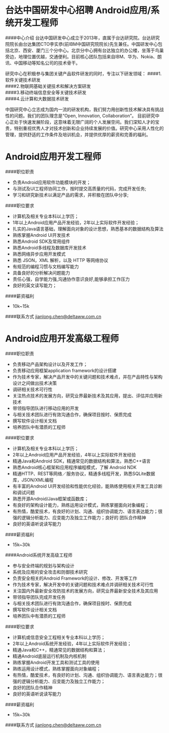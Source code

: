 台达中国研发中心招聘 Android应用/系统开发工程师
==========

####中心介绍
台达中国研发中心成立于2013年，直属于台达研究院。台达研究院院长由台达集团CTO李实恭(前IBM中国研究院院长)先生兼任。中国研发中心包括北京、西安、厦门三个分中心。北京分中心拥有台达独立的办公楼，坐落于鸟巢旁边，地理位置优越，交通便利。目前核心团队包括来自IBM、华为、Nokia、朗讯、中国移动等知名公司的技术骨干。  

研究中心在积极参与集团关键产品软件研发的同时，专注以下研发领域： 
####1.软件关键技术研发  
####2.物联网基础关键技术和解决方案研发  
####3.移动终端信息安全等关键技术研发  
####4.云计算和大数据技术研发  
  
中国研究中心立志成为国内一流的研发机构，我们努力用创新性技术解决具有挑战性的问题。我们的团队理念是“Open, Innovation, Collaboration”。 目前研究中心正处于快速发展阶段，这意味着无限广阔的个人发展空间。我们深知人才的宝贵，特别重视优秀人才对技术创新和企业持续发展的价值。研究中心采用人性化的管理，提供舒适的工作条件及培训机会，并提供优厚的薪资和完善的福利。 

Android应用开发工程师
==========
####职位职责
- 负责Android应用软件功能模块的开发；
- 与测试及UI工程师协同工作，按时提交高质量的代码，完成开发任务;
- 学习和研究新技术以满足产品的需求，并积极在团队中分享;

####职位要求
- 计算机及相关专业本科以上学历；
- 1年以上Android应用产品开发经验，2年以上实际软件开发经验； 
- 扎实的Java语言基础，理解面向对象的设计思想，熟悉基本的数据结构及算法 
- 熟练掌握Android UI开发技术 
- 熟悉Android SDK及常用组件 
- 熟悉Android多线程及数据库开发技术 
- 熟悉网络异步应用开发模式 
- 熟悉 JSON，XML 解析，以及 HTTP 等网络协议 
- 有规范的编程习惯与文档编写能力 
- 具备良好的分析解决问题能力 
- 责任心强，自学能力强,沟通协作意识良好,能够承担工作压力
- 良好的英文读写能力； 

####薪资福利
- 10k~15k  

####联系方式
[jianlong.chen@deltaww.com.cn](mailto:jianlong.chen@deltaww.com.cn)   

Android应用开发高级工程师
==========
####职位职责
- 负责移动产品架构设计以及开发工作； 
- 负责移动应用框架application framework的设计搭建 
- 作为技术专家，解决产品开发中的关键问题和技术难点，并在产品特性与架构设计之间做出技术决策 
- 调研相关技术可行性 
- 关注热点技术的发展方向，研究业界最新技术及其应用，提出、评估并应用新技术 
- 带领指导团队进行移动应用的开发 
- 与相关技术团队进行有效沟通合作，确保项目按时、保质完成 
- 撰写软件设计相关文档 
- 培养团队中有潜质的工程师 

####职位要求
- 计算机及相关专业本科以上学历； 
- 2年以上Android应用产品开发经验，4年以上实际软件开发经验 
- 精通Java和Android SDK，精通常见的数据结构和算法，熟悉C++语言 
- 熟悉Android核心框架和应用程序编程模式，了解 Android NDK 
- 精通HTTP、REST等网络／服务协议，精通多线程开发，熟悉SQLite数据库，JSON/XML编程 
- 有丰富的Android UI开发经验和性能优化经验，能熟练使用相关开发工具诊断和调试问题 
- 熟悉开源Android/Java框架或函数库； 
- 有良好的架构设计能力，熟练运用设计模式，熟练掌握面向对象编程； 
- 有热情，酷爱技术，有良好的计划、沟通、组织协调能力、语言表达能力；很强的逻辑分析能力、应变能力及独立工作能力；良好的   团队合作精神 
- 良好的英语听说读写能力 

####薪资福利
- 15k~30k  

####Android系统开发高级工程师
- 参与安全终端的规划与架构设计 
- 系统及应用的安全攻击和防御技术研究 
- 负责安全相关的Android Framework的设计、修改、开发等工作 
- 作为技术专家，解决开发中的关键问题和技术难点并调研相关技术可行性 
- 关注国内外最新安全攻防技术的发展方向，研究业界最新安全技术及其应用 
- 带领指导团队完成开发任务 
- 与相关技术团队进行有效沟通合作，确保项目按时、保质完成 
- 撰写软件设计相关文档 
- 培养团队中有潜质的工程师 

####职位要求
- 计算机或信息安全工程相关专业本科以上学历； 
- 2年以上Android系统开发经验，4年以上实际软件开发经验； 
- 精通Java和C++，精通常见的数据结构和算法； 
- 精通Android底层运行机制及内核机制 
- 熟练掌握Android开发工具和测试工具的使用 
- 熟练运用设计模式，熟练掌握面向对象编程； 
- 有热情，酷爱技术，有良好的计划、沟通、组织协调能力、语言表达能力；很强的逻辑分析能力、应变能力及独立工作能力；
- 良好的团队合作精神 
- 良好的英语听说读写能力 

####薪资福利
- 15k~30k  

####联系方式
[jianlong.chen@deltaww.com.cn](mailto:jianlong.chen@deltaww.com.cn)  